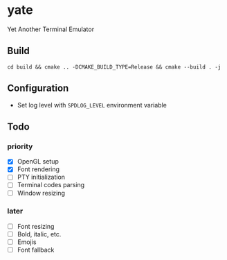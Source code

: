 # yate

Yet Another Terminal Emulator

## Build

`cd build && cmake .. -DCMAKE_BUILD_TYPE=Release && cmake --build . -j`

## Configuration

- Set log level with `SPDLOG_LEVEL` environment variable

## Todo

### priority

- [x] OpenGL setup
- [x] Font rendering
- [ ] PTY initialization
- [ ] Terminal codes parsing
- [ ] Window resizing

### later

- [ ] Font resizing
- [ ] Bold, italic, etc.
- [ ] Emojis
- [ ] Font fallback
